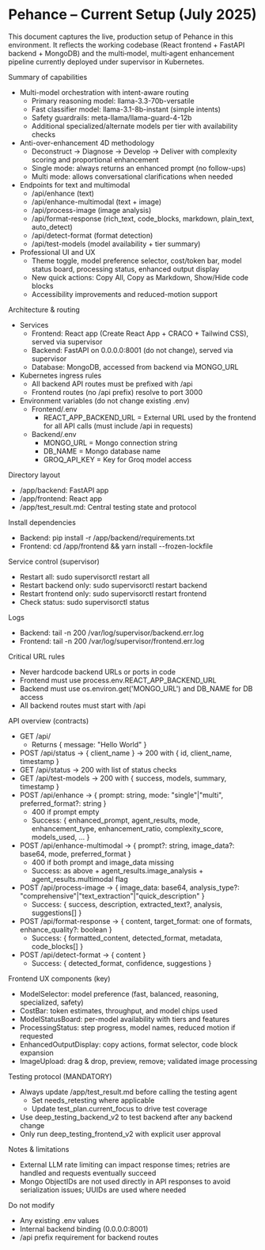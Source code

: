 # Pehance – Current Setup (July 2025)

This document captures the live, production setup of Pehance in this environment. It reflects the working codebase (React frontend + FastAPI backend + MongoDB) and the multi‑model, multi‑agent enhancement pipeline currently deployed under supervisor in Kubernetes.

Summary of capabilities
- Multi-model orchestration with intent-aware routing
  - Primary reasoning model: llama-3.3-70b-versatile
  - Fast classifier model: llama-3.1-8b-instant (simple intents)
  - Safety guardrails: meta-llama/llama-guard-4-12b
  - Additional specialized/alternate models per tier with availability checks
- Anti-over-enhancement 4D methodology
  - Deconstruct → Diagnose → Develop → Deliver with complexity scoring and proportional enhancement
  - Single mode: always returns an enhanced prompt (no follow-ups)
  - Multi mode: allows conversational clarifications when needed
- Endpoints for text and multimodal
  - /api/enhance (text)
  - /api/enhance-multimodal (text + image)
  - /api/process-image (image analysis)
  - /api/format-response (rich_text, code_blocks, markdown, plain_text, auto_detect)
  - /api/detect-format (format detection)
  - /api/test-models (model availability + tier summary)
- Professional UI and UX
  - Theme toggle, model preference selector, cost/token bar, model status board, processing status, enhanced output display
  - New quick actions: Copy All, Copy as Markdown, Show/Hide code blocks
  - Accessibility improvements and reduced-motion support

Architecture & routing
- Services
  - Frontend: React app (Create React App + CRACO + Tailwind CSS), served via supervisor
  - Backend: FastAPI on 0.0.0.0:8001 (do not change), served via supervisor
  - Database: MongoDB, accessed from backend via MONGO_URL
- Kubernetes ingress rules
  - All backend API routes must be prefixed with /api
  - Frontend routes (no /api prefix) resolve to port 3000
- Environment variables (do not change existing .env)
  - Frontend/.env
    - REACT_APP_BACKEND_URL = External URL used by the frontend for all API calls (must include /api in requests)
  - Backend/.env
    - MONGO_URL = Mongo connection string
    - DB_NAME = Mongo database name
    - GROQ_API_KEY = Key for Groq model access

Directory layout
- /app/backend: FastAPI app
- /app/frontend: React app
- /app/test_result.md: Central testing state and protocol

Install dependencies
- Backend: pip install -r /app/backend/requirements.txt
- Frontend: cd /app/frontend && yarn install --frozen-lockfile

Service control (supervisor)
- Restart all: sudo supervisorctl restart all
- Restart backend only: sudo supervisorctl restart backend
- Restart frontend only: sudo supervisorctl restart frontend
- Check status: sudo supervisorctl status

Logs
- Backend: tail -n 200 /var/log/supervisor/backend.err.log
- Frontend: tail -n 200 /var/log/supervisor/frontend.err.log

Critical URL rules
- Never hardcode backend URLs or ports in code
- Frontend must use process.env.REACT_APP_BACKEND_URL
- Backend must use os.environ.get('MONGO_URL') and DB_NAME for DB access
- All backend routes must start with /api

API overview (contracts)
- GET /api/
  - Returns { message: "Hello World" }
- POST /api/status → { client_name } → 200 with { id, client_name, timestamp }
- GET /api/status → 200 with list of status checks
- GET /api/test-models → 200 with { success, models, summary, timestamp }
- POST /api/enhance → { prompt: string, mode: "single"|"multi", preferred_format?: string }
  - 400 if prompt empty
  - Success: { enhanced_prompt, agent_results, mode, enhancement_type, enhancement_ratio, complexity_score, models_used, ... }
- POST /api/enhance-multimodal → { prompt?: string, image_data?: base64, mode, preferred_format }
  - 400 if both prompt and image_data missing
  - Success: as above + agent_results.image_analysis + agent_results.multimodal flag
- POST /api/process-image → { image_data: base64, analysis_type?: "comprehensive"|"text_extraction"|"quick_description" }
  - Success: { success, description, extracted_text?, analysis, suggestions[] }
- POST /api/format-response → { content, target_format: one of formats, enhance_quality?: boolean }
  - Success: { formatted_content, detected_format, metadata, code_blocks[] }
- POST /api/detect-format → { content }
  - Success: { detected_format, confidence, suggestions }

Frontend UX components (key)
- ModelSelector: model preference (fast, balanced, reasoning, specialized, safety)
- CostBar: token estimates, throughput, and model chips used
- ModelStatusBoard: per-model availability with tiers and features
- ProcessingStatus: step progress, model names, reduced motion if requested
- EnhancedOutputDisplay: copy actions, format selector, code block expansion
- ImageUpload: drag & drop, preview, remove; validated image processing

Testing protocol (MANDATORY)
- Always update /app/test_result.md before calling the testing agent
  - Set needs_retesting where applicable
  - Update test_plan.current_focus to drive test coverage
- Use deep_testing_backend_v2 to test backend after any backend change
- Only run deep_testing_frontend_v2 with explicit user approval

Notes & limitations
- External LLM rate limiting can impact response times; retries are handled and requests eventually succeed
- Mongo ObjectIDs are not used directly in API responses to avoid serialization issues; UUIDs are used where needed

Do not modify
- Any existing .env values
- Internal backend binding (0.0.0.0:8001)
- /api prefix requirement for backend routes